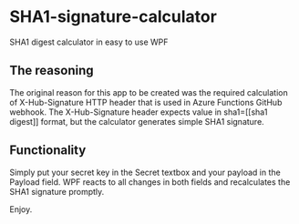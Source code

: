 # SHA1-signature-calculator
SHA1 digest calculator in easy to use WPF

## The reasoning
The original reason for this app to be created was the required calculation of X-Hub-Signature HTTP header that is used in Azure Functions GitHub webhook. The X-Hub-Signature header expects value in sha1=[[sha1 digest]] format, but the calculator generates simple SHA1 signature.

## Functionality
Simply put your secret key in the Secret textbox and your payload in the Payload field. WPF reacts to all changes in both fields and recalculates the SHA1 signature promptly.

Enjoy.
